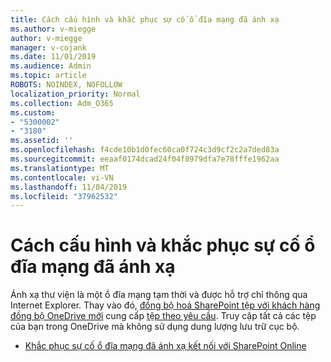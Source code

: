 ```yaml
---
title: Cách cấu hình và khắc phục sự cố ổ đĩa mạng đã ánh xạ
ms.author: v-miegge
author: v-miegge
manager: v-cojank
ms.date: 11/01/2019
ms.audience: Admin
ms.topic: article
ROBOTS: NOINDEX, NOFOLLOW
localization_priority: Normal
ms.collection: Adm_O365
ms.custom:
- "5300002"
- "3180"
ms.assetid: ''
ms.openlocfilehash: f4cde10b1d0fec60ca0f724c3d9cf2c2a7ded83a
ms.sourcegitcommit: eeaaf0174dcad24f04f8979dfa7e78fffe1962aa
ms.translationtype: MT
ms.contentlocale: vi-VN
ms.lasthandoff: 11/04/2019
ms.locfileid: "37962532"
---
```

# <a name="how-to-configure-and-troubleshoot-mapped-network-drives"></a>Cách cấu hình và khắc phục sự cố ổ đĩa mạng đã ánh xạ

Ánh xạ thư viện là một ổ đĩa mạng tạm thời và được hỗ trợ chỉ thông qua Internet Explorer. Thay vào đó, [đồng bộ hoá SharePoint tệp với khách hàng đồng bộ OneDrive mới](https://support.office.com/article/6de9ede8-5b6e-4503-80b2-6190f3354a88) cung cấp [tệp theo yêu cầu](https://support.office.com/article/0e6860d3-d9f3-4971-b321-7092438fb38e). Truy cập tất cả các tệp của bạn trong OneDrive mà không sử dụng dung lượng lưu trữ cục bộ.

* [Khắc phục sự cố ổ đĩa mạng đã ánh xạ kết nối với SharePoint Online](https://docs.microsoft.com/sharepoint/support/administration/troubleshoot-mapped-network-drives)